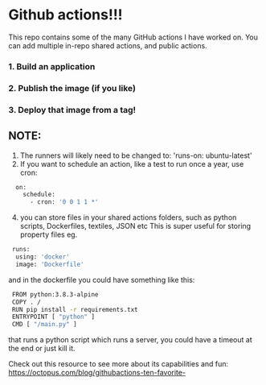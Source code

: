 # Github actions!!!
This repo contains some of the many GitHub actions I have worked on. You can add multiple in-repo shared actions, and public actions.

### 1. Build an application 
### 2. Publish the image (if you like)
### 3. Deploy that image from a tag!

## NOTE:
1. The runners will likely need to be changed to: 'runs-on: ubuntu-latest'
2. If you want to schedule an action, like a test to run once a year, use cron:
```bash
  on:
    schedule:
      - cron: '0 0 1 1 *'
```
4. you can store files in your shared actions folders, such as python scripts, Dockerfiles, textiles, JSON etc
  This is super useful for storing property files
    eg.
  ```bash
   runs:
    using: 'docker'
    image: 'Dockerfile'
  ```
  and in the dockerfile you could have something like this:
  ```bash
   FROM python:3.8.3-alpine
   COPY . /
   RUN pip install -r requirements.txt
   ENTRYPOINT [ "python" ]
   CMD [ "/main.py" ]
  ```
  that runs a python script which runs a server, you could have a timeout at the end or just kill it.


Check out this resource to see more about its capabilities and fun: https://octopus.com/blog/githubactions-ten-favorite-
